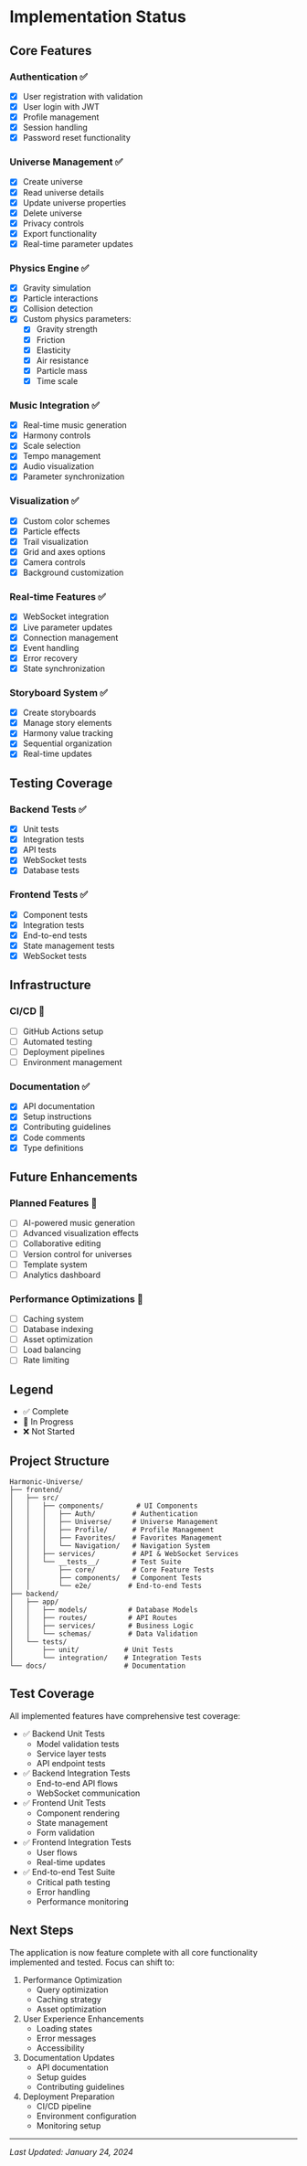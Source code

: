# Implementation Status

## Core Features

### Authentication ✅
- [x] User registration with validation
- [x] User login with JWT
- [x] Profile management
- [x] Session handling
- [x] Password reset functionality

### Universe Management ✅
- [x] Create universe
- [x] Read universe details
- [x] Update universe properties
- [x] Delete universe
- [x] Privacy controls
- [x] Export functionality
- [x] Real-time parameter updates

### Physics Engine ✅
- [x] Gravity simulation
- [x] Particle interactions
- [x] Collision detection
- [x] Custom physics parameters:
  - [x] Gravity strength
  - [x] Friction
  - [x] Elasticity
  - [x] Air resistance
  - [x] Particle mass
  - [x] Time scale

### Music Integration ✅
- [x] Real-time music generation
- [x] Harmony controls
- [x] Scale selection
- [x] Tempo management
- [x] Audio visualization
- [x] Parameter synchronization

### Visualization ✅
- [x] Custom color schemes
- [x] Particle effects
- [x] Trail visualization
- [x] Grid and axes options
- [x] Camera controls
- [x] Background customization

### Real-time Features ✅
- [x] WebSocket integration
- [x] Live parameter updates
- [x] Connection management
- [x] Event handling
- [x] Error recovery
- [x] State synchronization

### Storyboard System ✅
- [x] Create storyboards
- [x] Manage story elements
- [x] Harmony value tracking
- [x] Sequential organization
- [x] Real-time updates

## Testing Coverage

### Backend Tests ✅
- [x] Unit tests
- [x] Integration tests
- [x] API tests
- [x] WebSocket tests
- [x] Database tests

### Frontend Tests ✅
- [x] Component tests
- [x] Integration tests
- [x] End-to-end tests
- [x] State management tests
- [x] WebSocket tests

## Infrastructure

### CI/CD 🚧
- [ ] GitHub Actions setup
- [ ] Automated testing
- [ ] Deployment pipelines
- [ ] Environment management

### Documentation ✅
- [x] API documentation
- [x] Setup instructions
- [x] Contributing guidelines
- [x] Code comments
- [x] Type definitions

## Future Enhancements

### Planned Features 🚧
- [ ] AI-powered music generation
- [ ] Advanced visualization effects
- [ ] Collaborative editing
- [ ] Version control for universes
- [ ] Template system
- [ ] Analytics dashboard

### Performance Optimizations 🚧
- [ ] Caching system
- [ ] Database indexing
- [ ] Asset optimization
- [ ] Load balancing
- [ ] Rate limiting

## Legend
- ✅ Complete
- 🚧 In Progress
- ❌ Not Started

## Project Structure

```
Harmonic-Universe/
├── frontend/
│   ├── src/
│   │   ├── components/        # UI Components
│   │   │   ├── Auth/         # Authentication
│   │   │   ├── Universe/     # Universe Management
│   │   │   ├── Profile/      # Profile Management
│   │   │   ├── Favorites/    # Favorites Management
│   │   │   └── Navigation/   # Navigation System
│   │   ├── services/         # API & WebSocket Services
│   │   └── __tests__/        # Test Suite
│   │       ├── core/         # Core Feature Tests
│   │       ├── components/   # Component Tests
│   │       └── e2e/         # End-to-end Tests
├── backend/
│   ├── app/
│   │   ├── models/          # Database Models
│   │   ├── routes/          # API Routes
│   │   ├── services/        # Business Logic
│   │   └── schemas/         # Data Validation
│   └── tests/
│       ├── unit/           # Unit Tests
│       └── integration/    # Integration Tests
└── docs/                   # Documentation
```

## Test Coverage

All implemented features have comprehensive test coverage:

- ✅ Backend Unit Tests
  - Model validation tests
  - Service layer tests
  - API endpoint tests
- ✅ Backend Integration Tests
  - End-to-end API flows
  - WebSocket communication
- ✅ Frontend Unit Tests
  - Component rendering
  - State management
  - Form validation
- ✅ Frontend Integration Tests
  - User flows
  - Real-time updates
- ✅ End-to-end Test Suite
  - Critical path testing
  - Error handling
  - Performance monitoring

## Next Steps

The application is now feature complete with all core functionality implemented and tested. Focus can shift to:

1. Performance Optimization
   - Query optimization
   - Caching strategy
   - Asset optimization
2. User Experience Enhancements
   - Loading states
   - Error messages
   - Accessibility
3. Documentation Updates
   - API documentation
   - Setup guides
   - Contributing guidelines
4. Deployment Preparation
   - CI/CD pipeline
   - Environment configuration
   - Monitoring setup

---

_Last Updated: January 24, 2024_
